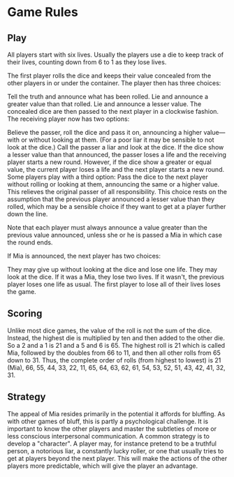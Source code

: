 # Game Rules

## Play
All players start with six lives. Usually the players use a die to keep track of their lives, counting down from 6 to 1 as they lose lives.

The first player rolls the dice and keeps their value concealed from the other players in or under the container. The player then has three choices:

Tell the truth and announce what has been rolled.
Lie and announce a greater value than that rolled.
Lie and announce a lesser value.
The concealed dice are then passed to the next player in a clockwise fashion. The receiving player now has two options:

Believe the passer, roll the dice and pass it on, announcing a higher value—with or without looking at them. (For a poor liar it may be sensible to not look at the dice.)
Call the passer a liar and look at the dice. If the dice show a lesser value than that announced, the passer loses a life and the receiving player starts a new round. However, if the dice show a greater or equal value, the current player loses a life and the next player starts a new round.
Some players play with a third option: Pass the dice to the next player without rolling or looking at them, announcing the same or a higher value. This relieves the original passer of all responsibility. This choice rests on the assumption that the previous player announced a lesser value than they rolled, which may be a sensible choice if they want to get at a player further down the line.

Note that each player must always announce a value greater than the previous value announced, unless she or he is passed a Mia in which case the round ends.

If Mia is announced, the next player has two choices:

They may give up without looking at the dice and lose one life.
They may look at the dice. If it was a Mia, they lose two lives. If it wasn't, the previous player loses one life as usual.
The first player to lose all of their lives loses the game.

## Scoring
Unlike most dice games, the value of the roll is not the sum of the dice. Instead, the highest die is multiplied by ten and then added to the other die. So a 2 and a 1 is 21 and a 5 and 6 is 65. The highest roll is 21 which is called Mia, followed by the doubles from 66 to 11, and then all other rolls from 65 down to 31. Thus, the complete order of rolls (from highest to lowest) is 21 (Mia), 66, 55, 44, 33, 22, 11, 65, 64, 63, 62, 61, 54, 53, 52, 51, 43, 42, 41, 32, 31.

## Strategy
The appeal of Mia resides primarily in the potential it affords for bluffing. As with other games of bluff, this is partly a psychological challenge. It is important to know the other players and master the subtleties of more or less conscious interpersonal communication. A common strategy is to develop a "character". A player may, for instance pretend to be a truthful person, a notorious liar, a constantly lucky roller, or one that usually tries to get at players beyond the next player. This will make the actions of the other players more predictable, which will give the player an advantage.
